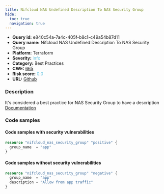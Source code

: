 ```yaml
---
title: Nifcloud NAS Undefined Description To NAS Security Group
hide:
  toc: true
  navigation: true
---
```


<style>
  .highlight .hll {
    background-color: #ff171742;
  }
  .md-content {
    max-width: 1100px;
    margin: 0 auto;
  }
</style>

-   **Query id:** e840c54a-7a4c-405f-b8c1-c49a54b87d11
-   **Query name:** Nifcloud NAS Undefined Description To NAS Security Group
-   **Platform:** Terraform
-   **Severity:** <span style="color:#5bc0de">Info</span>
-   **Category:** Best Practices
-   **CWE:** <a href="https://cwe.mitre.org/data/definitions/665.html" onclick="newWindowOpenerSafe(event, 'https://cwe.mitre.org/data/definitions/665.html')">665</a>
-   **Risk score:** <span style="color:#5bc0de">0.0</span>
-   **URL:** [Github](https://github.com/Checkmarx/kics/tree/master/assets/queries/terraform/nifcloud/nas_security_group_description_undefined)

### Description
It's considered a best practice for NAS Security Group to have a description<br>
[Documentation](https://registry.terraform.io/providers/nifcloud/nifcloud/latest/docs/resources/nas_security_group#description)

### Code samples
#### Code samples with security vulnerabilities
```tf title="Positive test num. 1 - tf file" hl_lines="1"
resource "nifcloud_nas_security_group" "positive" {
  group_name  = "app"
}

```


#### Code samples without security vulnerabilities
```tf title="Negative test num. 1 - tf file"
resource "nifcloud_nas_security_group" "negative" {
  group_name  = "app"
  description = "Allow from app traffic"
}

```

